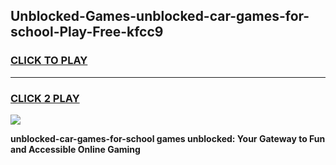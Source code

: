 
## Unblocked-Games-unblocked-car-games-for-school-Play-Free-kfcc9
<h3>
<a href="https://premium76.site?title=unblocked-car-games-for-school&ref=19M">CLICK TO PLAY</a></h3>
<hr>

<h3>
<a href="https://premium76.site?title=unblocked-car-games-for-school&ref=19M">CLICK 2 PLAY</a>
  
</h3>

<a href="https://premium76.site?title=unblocked-car-games-for-school&ref=19M"><img src="https://clearcache.store/games.png"></a>


**unblocked-car-games-for-school games unblocked: Your Gateway to Fun and Accessible Online Gaming**
